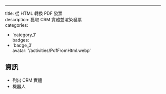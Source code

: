 ---  
title: 從 HTML 轉換 PDF 發票  
description: 獲取 CRM 實體並渲染發票  
categories:  
  - 'category_1'  
badges:  
  - 'badge_3'  
avatar: '/activities/PdfFromHtml.webp'  
## 資訊  

- 列出 CRM 實體  
- 機器人